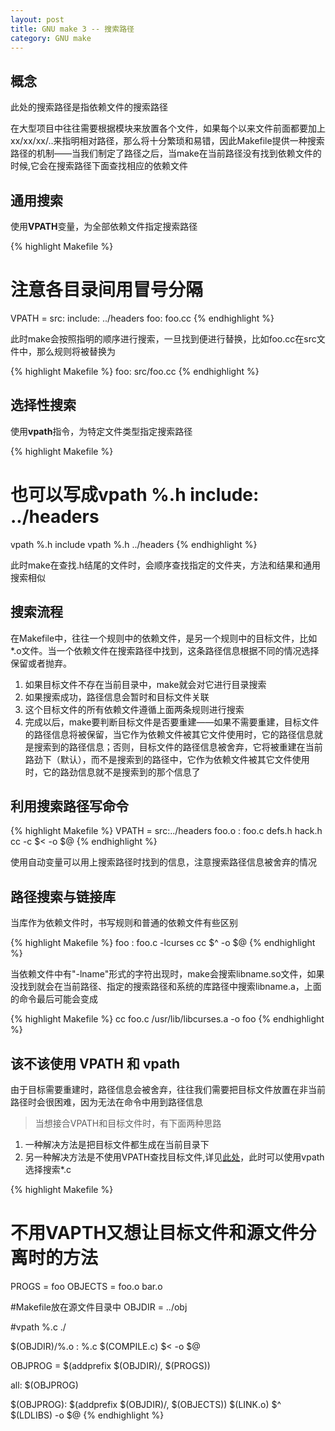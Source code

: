```yaml
---
layout: post
title: GNU make 3 -- 搜索路径
category: GNU make
---
```


## 概念
此处的搜索路径是指依赖文件的搜索路径  
  
在大型项目中往往需要根据模块来放置各个文件，如果每个以来文件前面都要加上xx/xx/xx/..来指明相对路径，那么将十分繁琐和易错，因此Makefile提供一种搜索路径的机制——当我们制定了路径之后，当make在当前路径没有找到依赖文件的时候,它会在搜索路径下面查找相应的依赖文件  

## 通用搜索
使用**VPATH**变量，为全部依赖文件指定搜索路径

{% highlight Makefile %}
# 注意各目录间用冒号分隔
VPATH = src: include: ../headers
foo: foo.cc
{% endhighlight %}

此时make会按照指明的顺序进行搜索，一旦找到便进行替换，比如foo.cc在src文件中，那么规则将被替换为

{% highlight Makefile %}
foo: src/foo.cc
{% endhighlight %}

## 选择性搜索
使用**vpath**指令，为特定文件类型指定搜索路径

{% highlight Makefile %}
# 也可以写成vpath %.h include: ../headers
vpath %.h include
vpath %.h ../headers
{% endhighlight %}

此时make在查找.h结尾的文件时，会顺序查找指定的文件夹，方法和结果和通用搜索相似


## 搜索流程
在Makefile中，往往一个规则中的依赖文件，是另一个规则中的目标文件，比如*.o文件。当一个依赖文件在搜索路径中找到，这条路径信息根据不同的情况选择保留或者抛弃。  

1. 如果目标文件不存在当前目录中，make就会对它进行目录搜索
2. 如果搜索成功，路径信息会暂时和目标文件关联
3. 这个目标文件的所有依赖文件遵循上面两条规则进行搜索
4. 完成以后，make要判断目标文件是否要重建——如果不需要重建，目标文件的路径信息将被保留，当它作为依赖文件被其它文件使用时，它的路径信息就是搜索到的路径信息；否则，目标文件的路径信息被舍弃，它将被重建在当前路劲下（默认），而不是搜索到的路径中，它作为依赖文件被其它文件使用时，它的路劲信息就不是搜索到的那个信息了

## 利用搜索路径写命令

{% highlight Makefile %}
VPATH = src:../headers
foo.o : foo.c defs.h hack.h
        cc -c $< -o $@
{% endhighlight %}

使用自动变量可以用上搜索路径时找到的信息，注意搜索路径信息被舍弃的情况

## 路径搜索与链接库
当库作为依赖文件时，书写规则和普通的依赖文件有些区别

{% highlight Makefile %}
foo : foo.c -lcurses
        cc $^ -o $@
{% endhighlight %}

当依赖文件中有"-lname"形式的字符出现时，make会搜索libname.so文件，如果没找到就会在当前路径、指定的搜索路径和系统的库路径中搜索libname.a，上面的命令最后可能会变成

{% highlight Makefile %}
cc foo.c /usr/lib/libcurses.a -o foo
{% endhighlight %}

## 该不该使用 VPATH 和 vpath
由于目标需要重建时，路径信息会被舍弃，往往我们需要把目标文件放置在非当前路径时会很困难，因为无法在命令中用到路径信息
> 当想接合VPATH和目标文件时，有下面两种思路

1. 一种解决方法是把目标文件都生成在当前目录下
2. 另一种解决方法是不使用VPATH查找目标文件,详见[此处](http://make.mad-scientist.net/papers/how-not-to-use-vpath/)，此时可以使用vpath选择搜索*.c

{% highlight Makefile %}
# 不用VAPTH又想让目标文件和源文件分离时的方法
PROGS   = foo
OBJECTS = foo.o bar.o

#Makefile放在源文件目录中
OBJDIR = ../obj

#vpath %.c ./

$(OBJDIR)/%.o : %.c
	$(COMPILE.c) $< -o $@

OBJPROG = $(addprefix $(OBJDIR)/, $(PROGS))

all: $(OBJPROG)

$(OBJPROG): $(addprefix $(OBJDIR)/, $(OBJECTS))
	$(LINK.o) $^ $(LDLIBS) -o $@
{% endhighlight %}

